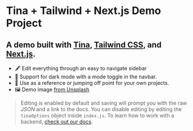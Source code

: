 # Tina + Tailwind + Next.js Demo Project

## A demo built with [Tina](https://github.com/tinacms/tinacms), [Tailwind CSS](https://github.com/tailwindlabs/tailwindcss), and [Next.js](https://github.com/vercel/next.js/).

- 🖋️ Edit everything through an easy to navigate sidebar
- 🦉 Support for dark mode with a mode toggle in the navbar.
- 📓 Use as a reference or jumping off point for your own projects.
- 🖼️ Demo image [from Unsplash](https://unsplash.com/photos/3SfRHVfivdA)

> Editing is enabled by default and saving will prompt you with the raw _JSON_ and a link to the docs. You can disable editing by editing the `tinaOptions` object inside `index.js`. To learn how to work with a backend, [check out our docs](https://tina.io/docs/getting-started/backends/).
